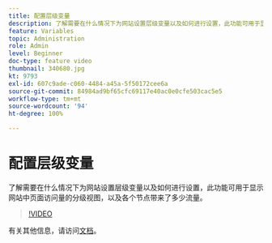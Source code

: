 ```yaml
---
title: 配置层级变量
description: 了解需要在什么情况下为网站设置层级变量以及如何进行设置，此功能可用于显示网站中页面访问量的分级视图，以及各个节点带来了多少流量。
feature: Variables
topic: Administration
role: Admin
level: Beginner
doc-type: feature video
thumbnail: 340680.jpg
kt: 9793
exl-id: 607c9ade-c060-4484-a45a-5f50172cee6a
source-git-commit: 84984ad9bf65cfc69117e40ac0e0cfe503cac5e5
workflow-type: tm+mt
source-wordcount: '94'
ht-degree: 100%

---
```


# 配置层级变量

了解需要在什么情况下为网站设置层级变量以及如何进行设置，此功能可用于显示网站中页面访问量的分级视图，以及各个节点带来了多少流量。

>[!VIDEO](https://video.tv.adobe.com/v/344364/?quality=12&learn=on&captions=chi_hans)

有关其他信息，请访问[文档](https://experienceleague.adobe.com/docs/analytics/implementation/vars/page-vars/hier.html?lang=zh-Hans)。
